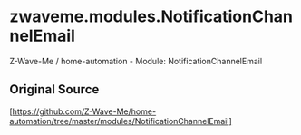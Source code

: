 # zwaveme.modules.NotificationChannelEmail

Z-Wave-Me / home-automation - Module: NotificationChannelEmail

## Original Source

[https://github.com/Z-Wave-Me/home-automation/tree/master/modules/NotificationChannelEmail]


